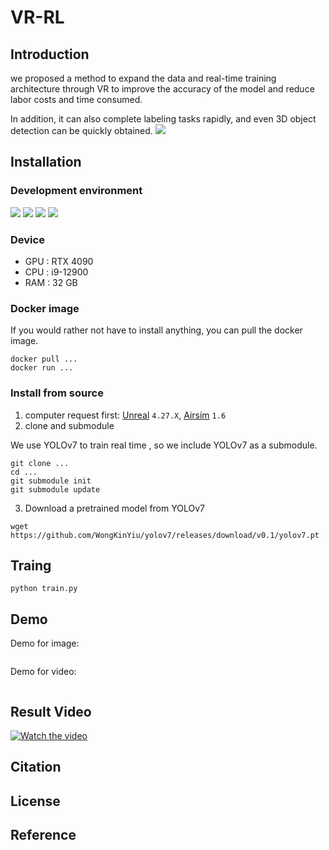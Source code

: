 # VR-RL
## Introduction

we proposed a method to expand the data and real-time training architecture through VR to improve the accuracy of the model and reduce labor costs and time consumed.

In addition, it can also complete labeling tasks rapidly, and even 3D object detection can be quickly obtained.
![](https://i.imgur.com/Jz7AbXF.jpg)

## Installation
### Development environment
 ![](https://img.shields.io/badge/windows-11-orange) 
 ![](https://img.shields.io/badge/Python-3.10-green)
 ![](https://img.shields.io/badge/airsim-1.6-yellow)
 ![](https://img.shields.io/badge/unreal-4.27.x-purple)
### Device
- GPU : RTX 4090
- CPU : i9-12900
- RAM : 32 GB
### Docker image
If you would rather not have to install anything, you can pull the docker image.
```
docker pull ...
docker run ...
```
### Install from source
1. computer request first: [Unreal](https://www.unrealengine.com/en-US/download) ```4.27.X```, [Airsim](https://github.com/Microsoft/AirSim) ```1.6```
2. clone and submodule

We use YOLOv7 to train real time , so we include YOLOv7 as a submodule.
```
git clone ...
cd ...
git submodule init
git submodule update
```
3. Download a pretrained model from YOLOv7
```
wget https://github.com/WongKinYiu/yolov7/releases/download/v0.1/yolov7.pt
```

## Traing
```
python train.py
```

## Demo
Demo for image:
```

```
Demo for video:
```

```
## Result Video
[![Watch the video](https://img.youtube.com/vi/E8Nj7RwXf0s/sddefault.jpg)](https://youtu.be/E8Nj7RwXf0s)

## Citation
## License
## Reference
